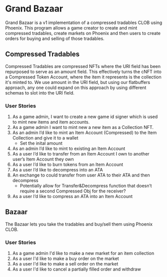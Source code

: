 # Grand Bazaar

Grand Bazaar is a v1 implementation of a compressed tradables CLOB using Phoenix. This program allows a game creator to create and mint compressed tradables, create markets on Phoenix and then users to create orders for buying and selling of those tradables. 

## Compressed Tradables
Compressed Tradables are compressed NFTs where the URI field has been repurposed to serve as an amount field. This effectively turns the cNFT into a Compressed Token Account, where the item it represents is the collection it's minted to. We use amount in the URI field, but using our flatbuffers approach, any one could expand on this approach by using different schemas to slot into the URI field. 

### User Stories
1. As a game admin, I want to create a new game id signer which is used to mint new items and item accounts. 
2. As a game admin I want to mint new a new item as a Collection NFT.
3. As an admin I’d like to mint an Item Account (Compressed) to the Item Collection and give it to a wallet
    - Set the inital amount
4. As an admin I’d like to mint to existing an Item Account
5. As a user I’d like to transfer from an Item Account I own to another user’s Item Account they own
7. As a user I’d like to burn tokens from an Item Account
8. As a user I’d like to decompress into an ATA 
9. An exchange to could transfer from user ATA to their ATA and then decompress
    - Potentially allow for Transfer&Decompress function that doesn’t require a second Compressed Obj for the receiver?
10. As a user I’d like to compress an ATA into an Item Account


## Bazaar
The Bazaar lets you take the tradables and buy/sell them using Phoenix CLOB. 

### User Stories
1. As a game admin I'd like to make a new market for an item collection
2. As a user I'd like to make a buy order on the market
3. As a user I'd like to make a sell order on the market
4. As a user I'd like to cancel a partially filled order and withdraw